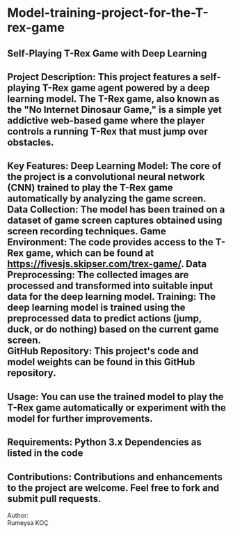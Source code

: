 # Model-training-project-for-the-T-rex-game
Self-Playing T-Rex Game with Deep Learning 
--------------------------------------------------------------------------------------------------
Project Description: 
This project features a self-playing T-Rex game agent powered by a deep learning model. 
The T-Rex game, also known as the "No Internet Dinosaur Game," is a simple yet addictive web-based game where the player controls a running T-Rex that must jump over obstacles. 
--------------------------------------------------------------------------------------------------
Key Features: 
Deep Learning Model: The core of the project is a convolutional neural network (CNN) trained to play the T-Rex game automatically by analyzing the game screen. 
Data Collection: The model has been trained on a dataset of game screen captures obtained using screen recording techniques.
Game Environment: The code provides access to the T-Rex game, which can be found at https://fivesjs.skipser.com/trex-game/. 
Data Preprocessing: The collected images are processed and transformed into suitable input data for the deep learning model.
Training: The deep learning model is trained using the preprocessed data to predict actions (jump, duck, or do nothing) based on the current game screen.  
GitHub Repository: This project's code and model weights can be found in this GitHub repository.
--------------------------------------------------------------------------------------------------
Usage: 
You can use the trained model to play the T-Rex game automatically or experiment with the model for further improvements.
--------------------------------------------------------------------------------------------------
Requirements: 
Python 3.x Dependencies as listed in the code
--------------------------------------------------------------------------------------------------
Contributions: 
Contributions and enhancements to the project are welcome. Feel free to fork and submit pull requests. 
--------------------------------------------------------------------------------------------------
Author:  
Rumeysa KOÇ
